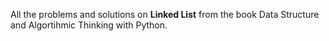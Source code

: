 All the problems and solutions on **Linked List** from the book Data Structure and Algortihmic Thinking with Python.
